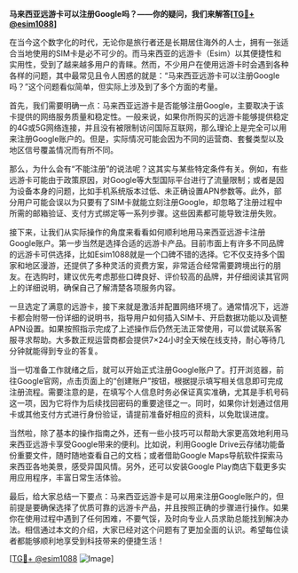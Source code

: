 **马来西亚远游卡可以注册Google吗？——你的疑问，我们来解答[[TG💪+ @esim1088](https://t.me/s/esim1088)]**

在当今这个数字化的时代，无论你是旅行者还是长期居住海外的人士，拥有一张适合当地使用的SIM卡是必不可少的。而马来西亚的远游卡（Esim）以其便捷性和实用性，受到了越来越多用户的青睐。然而，不少用户在使用远游卡时会遇到各种各样的问题，其中最常见且令人困惑的就是：“马来西亚远游卡可以注册Google吗？”这个问题看似简单，但实际上涉及到了多个方面的考量。

首先，我们需要明确一点：马来西亚远游卡是否能够注册Google，主要取决于该卡提供的网络服务质量和稳定性。一般来说，如果你所购买的远游卡能够提供稳定的4G或5G网络连接，并且没有被限制访问国际互联网，那么理论上是完全可以用来注册Google账户的。但是，实际情况可能会因为不同的运营商、套餐类型以及地区信号覆盖情况而有所不同。

那么，为什么会有“不能注册”的说法呢？这其实与某些特定条件有关。例如，有些远游卡可能由于政策原因，对Google等大型国际平台进行了流量限制；或者是因为设备本身的问题，比如手机系统版本过低、未正确设置APN参数等。此外，部分用户可能会误以为只要有了SIM卡就能立刻注册Google，却忽略了注册过程中所需的邮箱验证、支付方式绑定等一系列步骤。这些因素都可能导致注册失败。

接下来，让我们从实际操作的角度来看看如何顺利地用马来西亚远游卡注册Google账户。第一步当然是选择合适的远游卡产品。目前市面上有许多不同品牌的远游卡可供选择，比如Esim1088就是一个口碑不错的选择。它不仅支持多个国家和地区漫游，还提供了多种灵活的资费方案，非常适合经常需要跨境出行的朋友。在选购时，建议优先考虑那些口碑良好、评价较高的品牌，并仔细阅读其官网上的详细说明，确保自己了解清楚各项服务内容。

一旦选定了满意的远游卡，接下来就是激活并配置网络环境了。通常情况下，远游卡都会附带一份详细的说明书，指导用户如何插入SIM卡、开启数据功能以及调整APN设置。如果按照指示完成了上述操作后仍然无法正常使用，可以尝试联系客服寻求帮助。大多数正规运营商都会提供7×24小时全天候在线支持，耐心等待几分钟就能得到专业的答复。

当一切准备工作就绪之后，就可以开始正式注册Google账户了。打开浏览器，前往Google官网，点击页面上的“创建账户”按钮，根据提示填写相关信息即可完成注册流程。需要注意的是，在填写个人信息时务必保证真实准确，尤其是手机号码这一项，因为它将作为后续找回密码的重要途径之一。同时，如果你计划通过信用卡或其他支付方式进行身份验证，请提前准备好相应的资料，以免耽误进度。

当然啦，除了基本的操作指南之外，还有一些小技巧可以帮助大家更高效地利用马来西亚远游卡享受Google带来的便利。比如说，利用Google Drive云存储功能备份重要文件，随时随地查看自己的文档；或者借助Google Maps导航软件探索马来西亚各地美景，感受异国风情。另外，还可以安装Google Play商店下载更多实用应用程序，丰富日常生活体验。

最后，给大家总结一下要点：马来西亚远游卡是可以用来注册Google账户的，但前提是要确保选择了优质可靠的远游卡产品，并且按照正确的步骤进行操作。如果你在使用过程中遇到了任何困难，不要气馁，及时向专业人员求助总能找到解决办法。相信通过本文的介绍，大家已经对这个问题有了更加全面的认识。希望每位读者都能够顺利地享受到科技带来的便捷生活！

[[TG💪+ @esim1088](https://t.me/s/esim1088) ![Image](https://i.postimg.cc/4NQfJmqS/Snipaste-2025-05-13-00-14-12.png)]